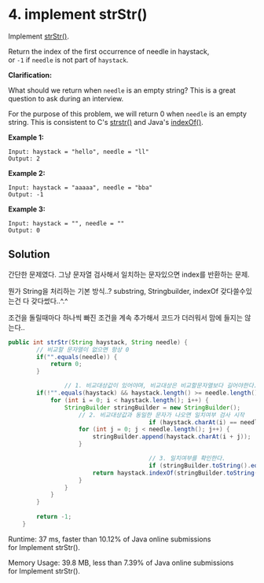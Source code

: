 # 4. implement strStr()

Implement [strStr()](http://www.cplusplus.com/reference/cstring/strstr/).

Return the index of the first occurrence of needle in haystack, or `-1` if `needle` is not part of `haystack`.

**Clarification:**

What should we return when `needle` is an empty string? This is a great question to ask during an interview.

For the purpose of this problem, we will return 0 when `needle` is an empty string. This is consistent to C's [strstr()](http://www.cplusplus.com/reference/cstring/strstr/) and Java's [indexOf()](https://docs.oracle.com/javase/7/docs/api/java/lang/String.html#indexOf(java.lang.String)).

**Example 1:**

```
Input: haystack = "hello", needle = "ll"
Output: 2

```

**Example 2:**

```
Input: haystack = "aaaaa", needle = "bba"
Output: -1

```

**Example 3:**

```
Input: haystack = "", needle = ""
Output: 0
```

## Solution

간단한 문제였다. 그냥 문자열 검사해서 일치하는 문자있으면 index를 반환하는 문제.

뭔가 String을 처리하는 기본 방식..? substring, Stringbuilder, indexOf 갖다쓸수있는건 다 갖다썼다..^.^

조건을 돌릴때마다 하나씩 빠진 조건을 계속 추가해서 코드가 더러워서 맘에 들지는 않는다..

```java
public int strStr(String haystack, String needle) {
        // 비교할 문자열이 없으면 항상 0
        if("".equals(needle)) {
            return 0;
        }

				// 1. 비교대상값이 있어야며, 비교대상은 비교할문자열보다 길어야한다. ex) "jump" > "ju"
        if(!"".equals(haystack) && haystack.length() >= needle.length()) {
            for (int i = 0; i < haystack.length(); i++) {
                StringBuilder stringBuilder = new StringBuilder();
                    // 2. 비교대상값과 동일한 문자가 나오면 일치여부 검사 시작
										if (haystack.charAt(i) == needle.charAt(0) && haystack.substring(i).length() >= needle.length()) {
                    for (int j = 0; j < needle.length(); j++) {
                        stringBuilder.append(haystack.charAt(i + j));
                    }

										// 3. 일치여부를 확인한다.
										if (stringBuilder.toString().equals(needle)) {
	                    return haystack.indexOf(stringBuilder.toString());
                    }                     
                }
            }
        }
        
        return -1;
    }
```

Runtime: 37 ms, faster than 10.12% of Java online submissions for Implement strStr().

Memory Usage: 39.8 MB, less than 7.39% of Java online submissions for Implement strStr().